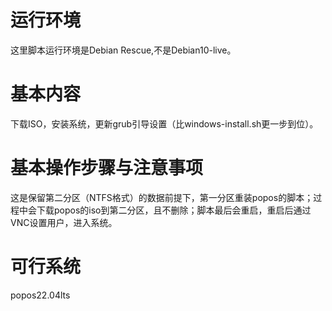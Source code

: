 # 运行环境
这里脚本运行环境是Debian Rescue,不是Debian10-live。
# 基本内容
下载ISO，安装系统，更新grub引导设置（比windows-install.sh更一步到位）。
# 基本操作步骤与注意事项
这是保留第二分区（NTFS格式）的数据前提下，第一分区重装popos的脚本；过程中会下载popos的iso到第二分区，且不删除；脚本最后会重启，重启后通过VNC设置用户，进入系统。
# 可行系统
popos22.04lts
